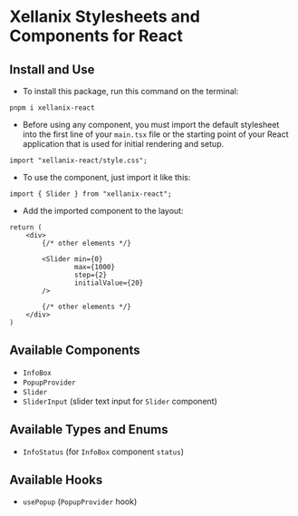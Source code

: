 # Xellanix Stylesheets and Components for React

## Install and Use
- To install this package, run this command on the terminal:
```
pnpm i xellanix-react
```

- Before using any component, you must import the default stylesheet into the first line of your `main.tsx` file or the starting point of your React application that is used for initial rendering and setup.
``` tsx
import "xellanix-react/style.css";
```

- To use the component, just import it like this:
``` tsx
import { Slider } from "xellanix-react";
```

- Add the imported component to the layout:
``` tsx
return (
    <div>
        {/* other elements */}
        
        <Slider min={0}
                max={1000}
                step={2}
                initialValue={20}
        />

        {/* other elements */}
    </div>
)
```

## Available Components
- `InfoBox`
- `PopupProvider`
- `Slider`
- `SliderInput` (slider text input for `Slider` component)

## Available Types and Enums
- `InfoStatus` (for `InfoBox` component `status`)

## Available Hooks
- `usePopup` (`PopupProvider` hook)